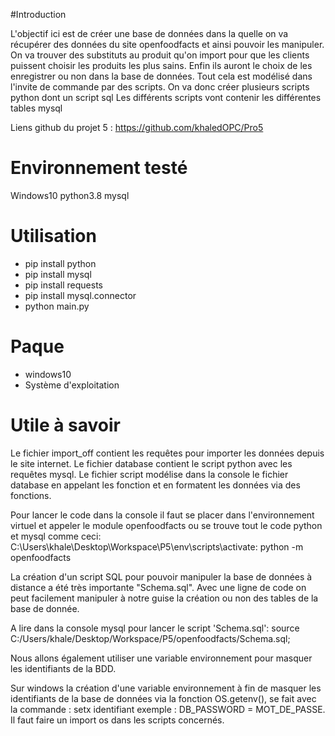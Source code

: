 #Introduction

L'objectif ici est de créer une base de données dans la quelle on va récupérer des données du site openfoodfacts et ainsi pouvoir les manipuler. On va trouver des substituts au produit qu'on import pour que les clients puissent choisir les produits les plus sains. Enfin ils auront le choix de les enregistrer ou non dans la base de données.
Tout cela est modélisé dans l'invite de commande par des scripts.
On va donc créer plusieurs scripts python dont un script sql
Les différents scripts vont contenir les différentes tables mysql

Liens github du projet 5 : https://github.com/khaledOPC/Pro5

# Environnement testé

Windows10
python3.8
mysql


# Utilisation

- pip install python
- pip install mysql
- pip install requests
- pip install mysql.connector
- python main.py



# Paque

- windows10
- Système d'exploitation

# Utile à savoir

Le fichier import_off contient les requêtes pour importer les données depuis le site internet.
Le fichier database contient le script python avec les requêtes mysql.
Le fichier script modélise dans la console le fichier database en appelant les fonction et en formatent les données via des fonctions.

Pour lancer le code dans la console il faut se placer dans l'environnement virtuel et appeler le module openfoodfacts ou se trouve tout le code python et mysql comme ceci: C:\Users\khale\Desktop\Workspace\P5\env\scripts\activate: python -m openfoodfacts


La création d'un script SQL pour pouvoir manipuler la base de données à distance a été très importante "Schema.sql". Avec une ligne de code on peut facilement manipuler à notre guise la création ou non des tables de la base de donnée.

A lire dans la console mysql pour lancer le script 'Schema.sql': source C:/Users/khale/Desktop/Workspace/P5/openfoodfacts/Schema.sql;

Nous allons également utiliser une variable environnement pour masquer les identifiants de la BDD.

Sur windows la création d'une variable environnement à fin de masquer les identifiants de la base de données via la fonction OS.getenv(), se fait avec la commande : setx identifiant exemple : DB_PASSWORD = MOT_DE_PASSE. Il faut faire un import os dans les scripts concernés. 

